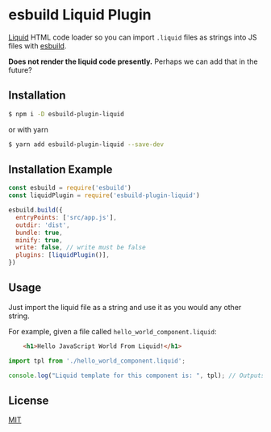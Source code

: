 # esbuild Liquid Plugin

[Liquid](https://shopify.github.io/liquid/basics/introduction/) HTML code loader so you can import `.liquid` files as strings into JS files with  [esbuild](https://esbuild.github.io/).

**Does not render the liquid code presently.** Perhaps we can add that in the future?

## Installation

```sh
$ npm i -D esbuild-plugin-liquid
```
or with yarn

```sh
$ yarn add esbuild-plugin-liquid --save-dev
```

## Installation Example

```js
const esbuild = require('esbuild')
const liquidPlugin = require('esbuild-plugin-liquid')

esbuild.build({
  entryPoints: ['src/app.js'],
  outdir: 'dist',
  bundle: true,
  minify: true,
  write: false, // write must be false
  plugins: [liquidPlugin()],
})
```

## Usage
Just import the liquid file as a string and use it as you would any other string.

For example, given a file called `hello_world_component.liquid`:
```html
    <h1>Hello JavaScript World From Liquid!</h1>
```

```js
import tpl from './hello_world_component.liquid';

console.log("Liquid template for this component is: ", tpl); // Outputs `<h1>Hello JavaScript World From Liquid!</h1>`
```

## License

[MIT](https://opensource.org/license/mit/)
